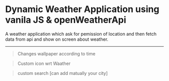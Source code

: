 # Dynamic Weather Application using vanila JS & openWeatherApi

A weather application which ask for pemission of location and then fetch data from api and show on screen about weather.

---

> Changes wallpaper according to time

> Custom icon wrt Waather

> custom search [can add matually your city]
